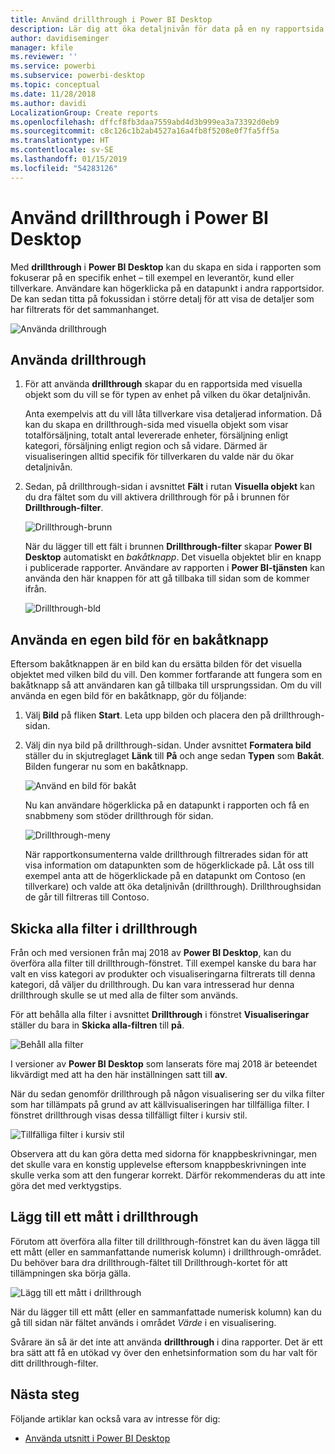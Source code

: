 ```yaml
---
title: Använd drillthrough i Power BI Desktop
description: Lär dig att öka detaljnivån för data på en ny rapportsida i Power BI Desktop
author: davidiseminger
manager: kfile
ms.reviewer: ''
ms.service: powerbi
ms.subservice: powerbi-desktop
ms.topic: conceptual
ms.date: 11/28/2018
ms.author: davidi
LocalizationGroup: Create reports
ms.openlocfilehash: dffcf8fb3daa7559abd4d3b999ea3a73392d0eb9
ms.sourcegitcommit: c8c126c1b2ab4527a16a4fb8f5208e0f7fa5ff5a
ms.translationtype: HT
ms.contentlocale: sv-SE
ms.lasthandoff: 01/15/2019
ms.locfileid: "54283126"
---
```

# <a name="use-drillthrough-in-power-bi-desktop"></a>Använd drillthrough i Power BI Desktop
Med **drillthrough** i **Power BI Desktop** kan du skapa en sida i rapporten som fokuserar på en specifik enhet – till exempel en leverantör, kund eller tillverkare. Användare kan högerklicka på en datapunkt i andra rapportsidor. De kan sedan titta på fokussidan i större detalj för att visa de detaljer som har filtrerats för det sammanhanget.

![Använda drillthrough](media/desktop-drillthrough/drillthrough_01.png)

## <a name="using-drillthrough"></a>Använda drillthrough
1. För att använda **drillthrough** skapar du en rapportsida med visuella objekt som du vill se för typen av enhet på vilken du ökar detaljnivån. 

    Anta exempelvis att du vill låta tillverkare visa detaljerad information. Då kan du skapa en drillthrough-sida med visuella objekt som visar totalförsäljning, totalt antal levererade enheter, försäljning enligt kategori, försäljning enligt region och så vidare. Därmed är visualiseringen alltid specifik för tillverkaren du valde när du ökar detaljnivån.

2. Sedan, på drillthrough-sidan i avsnittet **Fält** i rutan **Visuella objekt** kan du dra fältet som du vill aktivera drillthrough för på i brunnen för **Drillthrough-filter**.

    ![Drillthrough-brunn](media/desktop-drillthrough/drillthrough_02.png)

    När du lägger till ett fält i brunnen **Drillthrough-filter** skapar **Power BI Desktop** automatiskt en *bakåtknapp*. Det visuella objektet blir en knapp i publicerade rapporter. Användare av rapporten i **Power BI-tjänsten** kan använda den här knappen för att gå tillbaka till sidan som de kommer ifrån.

    ![Drillthrough-bld](media/desktop-drillthrough/drillthrough_03.png)

## <a name="use-your-own-image-for-a-back-button"></a>Använda en egen bild för en bakåtknapp    
 Eftersom bakåtknappen är en bild kan du ersätta bilden för det visuella objektet med vilken bild du vill. Den kommer fortfarande att fungera som en bakåtknapp så att användaren kan gå tillbaka till ursprungssidan. Om du vill använda en egen bild för en bakåtknapp, gör du följande:

1. Välj **Bild** på fliken **Start**. Leta upp bilden och placera den på drillthrough-sidan.

2. Välj din nya bild på drillthrough-sidan. Under avsnittet **Formatera bild** ställer du in skjutreglaget **Länk** till **På** och ange sedan **Typen** som **Bakåt**. Bilden fungerar nu som en bakåtknapp.

    ![Använd en bild för bakåt](media/desktop-drillthrough/drillthrough_05.png)

    
     Nu kan användare högerklicka på en datapunkt i rapporten och få en snabbmeny som stöder drillthrough för sidan. 

    ![Drillthrough-meny](media/desktop-drillthrough/drillthrough_04.png)

    När rapportkonsumenterna valde drillthrough filtrerades sidan för att visa information om datapunkten som de högerklickade på. Låt oss till exempel anta att de högerklickade på en datapunkt om Contoso (en tillverkare) och valde att öka detaljnivån (drillthrough). Drillthroughsidan de går till filtreras till Contoso.

## <a name="pass-all-filters-in-drillthrough"></a>Skicka alla filter i drillthrough

Från och med versionen från maj 2018 av **Power BI Desktop**, kan du överföra alla filter till drillthrough-fönstret. Till exempel kanske du bara har valt en viss kategori av produkter och visualiseringarna filtrerats till denna kategori, då väljer du drillthrough. Du kan vara intresserad hur denna drillthrough skulle se ut med alla de filter som används.

För att behålla alla filter i avsnittet **Drillthrough** i fönstret **Visualiseringar** ställer du bara in **Skicka alla-filtren** till **på**. 

![Behåll alla filter](media/desktop-drillthrough/drillthrough_06.png)

I versioner av **Power BI Desktop** som lanserats före maj 2018 är beteendet likvärdigt med att ha den här inställningen satt till **av**.

När du sedan genomför drillthrough på någon visualisering ser du vilka filter som har tillämpats på grund av att källvisualiseringen har tillfälliga filter. I fönstret drillthrough visas dessa tillfälligt filter i kursiv stil. 

![Tillfälliga filter i kursiv stil](media/desktop-drillthrough/drillthrough_07.png)

Observera att du kan göra detta med sidorna för knappbeskrivningar, men det skulle vara en konstig upplevelse eftersom knappbeskrivningen inte skulle verka som att den fungerar korrekt. Därför rekommenderas du att inte göra det med verktygstips.

## <a name="add-a-measure-to-drillthrough"></a>Lägg till ett mått i drillthrough

Förutom att överföra alla filter till drillthrough-fönstret kan du även lägga till ett mått (eller en sammanfattande numerisk kolumn) i drillthrough-området. Du behöver bara dra drillthrough-fältet till Drillthrough-kortet för att tillämpningen ska börja gälla. 

![Lägg till ett mått i drillthrough](media/desktop-drillthrough/drillthrough_08.png)

När du lägger till ett mått (eller en sammanfattade numerisk kolumn) kan du gå till sidan när fältet används i området *Värde* i en visualisering.

Svårare än så är det inte att använda **drillthrough** i dina rapporter. Det är ett bra sätt att få en utökad vy över den enhetsinformation som du har valt för ditt drillthrough-filter.

## <a name="next-steps"></a>Nästa steg

Följande artiklar kan också vara av intresse för dig:

* [Använda utsnitt i Power BI Desktop](visuals/desktop-slicers.md)

